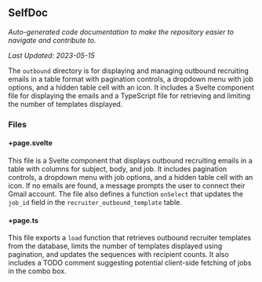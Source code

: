 <!--- START SELFDOC --->
## SelfDoc
_Auto-generated code documentation to make the repository easier to navigate and contribute to._

_Last Updated: 2023-05-15_

The `outbound` directory is for displaying and managing outbound recruiting emails in a table format with pagination controls, a dropdown menu with job options, and a hidden table cell with an icon. It includes a Svelte component file for displaying the emails and a TypeScript file for retrieving and limiting the number of templates displayed.

### Files
#### +page.svelte
This file is a Svelte component that displays outbound recruiting emails in a table with columns for subject, body, and job. It includes pagination controls, a dropdown menu with job options, and a hidden table cell with an icon. If no emails are found, a message prompts the user to connect their Gmail account. The file also defines a function `onSelect` that updates the `job_id` field in the `recruiter_outbound_template` table.

#### +page.ts
This file exports a `load` function that retrieves outbound recruiter templates from the database, limits the number of templates displayed using pagination, and updates the sequences with recipient counts. It also includes a TODO comment suggesting potential client-side fetching of jobs in the combo box.

<!--- END SELFDOC --->
